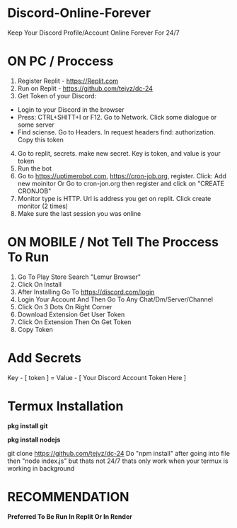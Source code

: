 # Discord-Online-Forever
Keep Your Discord Profile/Account Online Forever For 24/7

# ON PC / Proccess
1. Register Replit - https://Replit.com
2. Run on Replit - https://github.com/tejvz/dc-24
3. Get Token of your Discord:
  - Login to your Discord in the browser
  - Press: CTRL+SHITT+I or F12. Go to Network. Click some dialogue or some server
  - Find sciense. Go to Headers. In request headers find: authorization. Copy this token
4. Go to replit, secrets. make new secret. Key is token, and value is your token
5. Run the bot
6. Go to https://uptimerobot.com, https://cron-job.org, register. Click: Add new moinitor Or Go to cron-jon.org then register and click on "CREATE CRONJOB"
7. Monitor type is HTTP. Url is address you get on replit. Click create monitor (2 times)
8. Make sure the last session you was online

# ON MOBILE / Not Tell The Proccess To Run
 1. Go To Play Store Search "Lemur Browser"
 2. Click On Install
 3. After Installing Go To https://discord.com/login
 4. Login Your Account And Then Go To Any Chat/Dm/Server/Channel 
 5. Click On 3 Dots On Right Corner
 6. Download Extension Get User Token
 7. Click On Extension Then On Get Token
 8. Copy Token
 
 # Add Secrets
 
 Key - [ token ] = Value - [ Your Discord Account Token Here ]
 
 # Termux Installation
 
 **pkg install git**

 **pkg install nodejs**

 git clone https://github.com/tejvz/dc-24
 Do "npm install" after going into file
 then "node index.js" but thats not 24/7 thats only work when 
 your termux is working in background
 
 # RECOMMENDATION
 **Preferred To Be Run In Replit Or In Render**